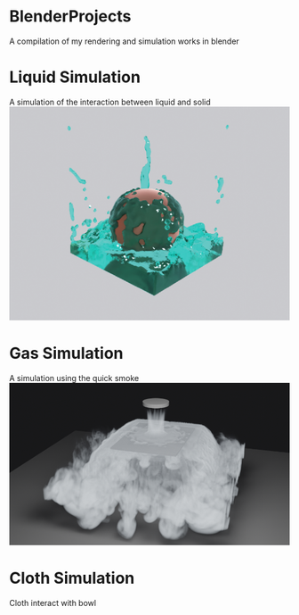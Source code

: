 # BlenderProjects
A compilation of my rendering and simulation works in blender


# Liquid Simulation
A simulation of the interaction between liquid and solid  
![Alt Text](https://github.com/FanWang10/BlenderProjects/blob/main/Solid-Liquid.JPG)  

# Gas Simulation
A simulation using the quick smoke
![Alt Text](https://github.com/FanWang10/BlenderProjects/blob/main/solid-gas.png)

# Cloth Simulation
Cloth interact with bowl
